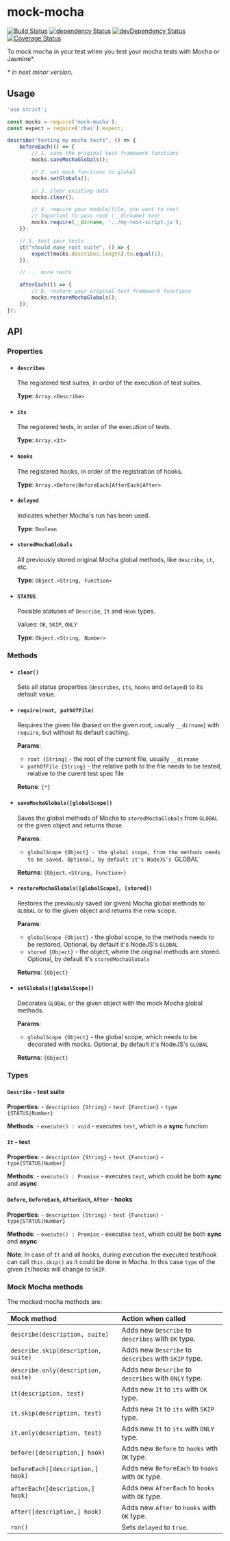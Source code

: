 # mock-mocha

[![Build Status](https://travis-ci.org/szikszail/mock-mocha.svg?branch=master)](https://travis-ci.org/szikszail/mock-mocha) [![dependency Status](https://david-dm.org/szikszail/mock-mocha.svg)](https://david-dm.org/szikszail/mock-mocha) [![devDependency Status](https://david-dm.org/szikszail/mock-mocha/dev-status.svg)](https://david-dm.org/szikszail/mock-mocha#info=devDependencies) [![Coverage Status](https://coveralls.io/repos/github/szikszail/mock-mocha/badge.svg?branch=master)](https://coveralls.io/github/szikszail/mock-mocha?branch=master)

To mock mocha in your test when you test your mocha tests with Mocha or Jasmine*.

_* in next minor version._

## Usage

```javascript
'use strict';

const mocks = require('mock-mocha');
const expect = require('chai').expect;

describe("testing my mocha tests", () => {
    beforeEach(() => {
        // 1. save the original test framework functions
        mocks.saveMochaGlobals();

        // 2. set mock functions to global
        mocks.setGlobals();

        // 3. clear existing data
        mocks.clear();

        // 4. require your module/file, you want to test
        // Important to pass root (__dirname) too!
        mocks.require(__dirname, '../my-test-script.js');
    });

    // 5. test your tests
    it("should make root suite", () => {
        expect(mocks.describes.length).to.equal(1);
    });

    // ... more tests

    afterEach(() => {
        // 6. restore your original test framework functions
        mocks.restoreMochaGlobals();
    });
});
```

## API

### Properties

- #### `describes`

  The registered test suites, in order of the execution of test suites.
    
  **Type**: `Array.<Describe>`

- #### `its`

  The registered tests, in order of the execution of tests.

  **Type**: `Array.<It>`

- #### `hooks`

  The registered hooks, in order of the registration of hooks.

  **Type**: `Array.<Before|BeforeEach|AfterEach|After>`

- #### `delayed`

  Indicates whether Mocha's run has been used.

  **Type**: `Boolean`

- #### `storedMochaGlobals`

  All previously stored original Mocha global methods, like `describe`, `it`, etc.

  **Type**: `Object.<String, Function>`

- #### `STATUS`

  Possible statuses of `Describe`, `It` and `Hook` types.

  Values: `OK`, `SKIP`, `ONLY`

  **Type**: `Object.<String, Number>`

### Methods

- #### `clear()`

  Sets all status properties (`describes`, `its`, `hooks` and `delayed`) to its default value.

- #### `require(root, pathOfFile)`

  Requires the given file (based on the given root, usually `__dirname`) with `require`, but without its default caching.

  **Params**:
    - `root {String}` - the root of the current file, usually `__dirname`
    - `pathOfFile {String}` - the relative path to the file needs to be tested, relative to the curent test spec file

  **Retuns**: `{*}`

- #### `saveMochaGlobals([globalScope])`

  Saves the global methods of Mocha to `storedMochaGlobals` from `GLOBAL` or the given object and returns those.

  **Params**:
    - `globalScope {Object} - the global scope, from the methods needs to be saved. Optional, by default it's NodeJS's `GLOBAL`

  **Returns**: `{Object.<String, Function>}`

- #### `restoreMochaGlobals([globalScope], [stored])`

  Restores the previously saved (or given) Mocha global methods to `GLOBAL` or to the given object and returns the new scope.

  **Params**:
    - `globalScope {Object}` - the global scope, to the methods needs to be restored. Optional, by default it's NodeJS's `GLOBAL`
    - `stored {Object}` - the object, where the original methods are stored. Optional, by default it's `storedMochaGlobals`

  **Returns**: `{Object}`

- #### `setGlobals([globalScope])`

  Decorates `GLOBAL` or the given object with the mock Mocha global methods.

  **Params**:
    - `globalScope {Object}` - the global scope, which needs to be decorated with mocks. Optional, by default it's NodeJS's `GLOBAL`

  **Returns**: `{Object}`

### Types

#### `Describe` - test suite
  
  **Properties**:
    - `description {String}`
    - `test {Function}`
    - `type {STATUS|Number}`

  **Methods**:
    - `execute() : void` - executes `test`, which is a **sync** function

#### `It` - test

  **Properties**:
    - `description {String}`
    - `test {Function}`
    - `type{STATUS|Number}`

  **Methods**:
    - `execute() : Promise` - executes `test`, which could be both **sync** and **async**

#### `Before`, `BeforeEach`, `AfterEach`, `After` - hooks

  **Properties**:
    - `description {String}`
    - `test {Function}`
    - `type{STATUS|Number}`

  **Methods**:
    - `execute() : Promise` - executes `test`, which could be both **sync** and **async**

**Note**: In case of `It` and all hooks, during execution the executed test/hook can call `this.skip()` as it could be done in Mocha. In this case `type` of the given `It`/hooks will change to `SKIP`.

### Mock Mocha methods

The mocked mocha methods are:

| Mock method                         | Action when called                                   |
|:------------------------------------|:-----------------------------------------------------|
| `describe(description, suite)`      | Adds new `Describe` to `describes` with `OK` type.   |
| `describe.skip(description, suite)` | Adds new `Describe` to `describes` with `SKIP` type. |
| `describe.only(description, suite)` | Adds new `Describe` to `describes` with `ONLY` type. |
| `it(description, test)`             | Adds new `It` to `its` with `OK` type.               |
| `it.skip(description, test)`        | Adds new `It` to `its` with `SKIP` type.             |
| `it.only(description, test)`        | Adds new `It` to `its` with `ONLY` type.             |
| `before([description,] hook)`       | Adds new `Before` to `hooks` wth `OK` type.          |
| `beforeEach([description,] hook)`   | Adds new `BeforeEach` to `hooks` with `OK` type.     |
| `afterEach([description,] hook)`    | Adds new `AfterEach` to `hooks` with `OK` type.      |
| `after([description,] hook)`        | Adds new `After` to `hooks` with `OK` type.          |
| `run()`                             | Sets `delayed` to `true`.                            |